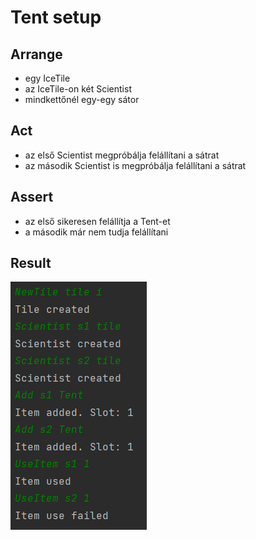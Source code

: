 # Tent setup

## Arrange
- egy IceTile
- az IceTile-on két Scientist
- mindkettőnél egy-egy sátor

## Act
- az első Scientist megpróbálja felállítani a sátrat
- az második Scientist is megpróbálja felállítani a sátrat

## Assert
- az első sikeresen felállítja a Tent-et
- a második már nem tudja felállítani

## Result
![](images/test_tent_result.png)